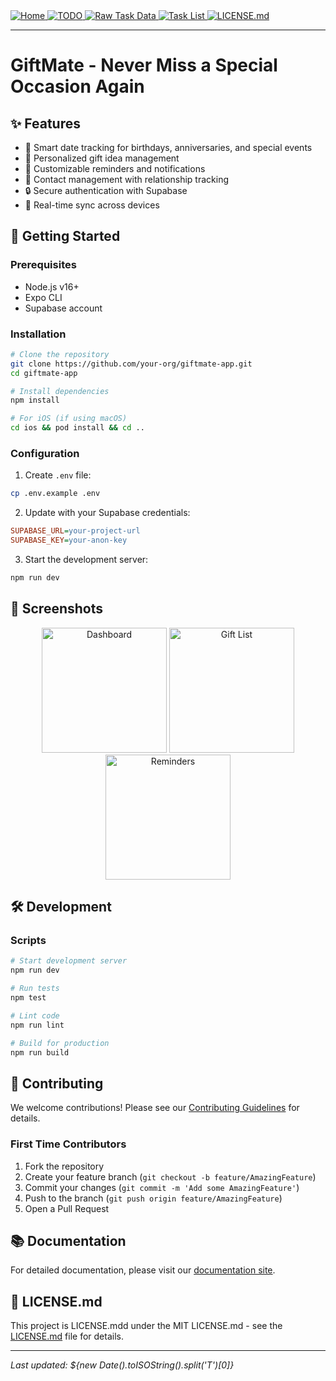 <div>
  <a href="README.md">
    <img src="https://img.shields.io/badge/README.md-purple" alt="Home">
  </a>
  <a href="TODO.md">
    <img src="https://img.shields.io/badge/TODO.md-red" alt="TODO">
  </a>
  <a href="TODO_RAW_TASK_DATA.md">
    <img src="https://img.shields.io/badge/TODO_RAW_TASK_DATA.md-orange" alt="Raw Task Data">
  </a>
  <a href="TASK_LIST.md">
    <img src="https://img.shields.io/badge/TASK_LIST.md-green" alt="Task List">
  </a>
  <a href="LICENSE.md">
    <img src="https://img.shields.io/badge/LICENSE.md-lightgrey" alt="LICENSE.md">
  </a>
</div>

---

# GiftMate - Never Miss a Special Occasion Again

## ✨ Features

- 📅 Smart date tracking for birthdays, anniversaries, and special events
- 🎁 Personalized gift idea management
- 🔔 Customizable reminders and notifications
- 👥 Contact management with relationship tracking
- 🔒 Secure authentication with Supabase
- 🔄 Real-time sync across devices

## 🚀 Getting Started

### Prerequisites

- Node.js v16+
- Expo CLI
- Supabase account

### Installation

```bash
# Clone the repository
git clone https://github.com/your-org/giftmate-app.git
cd giftmate-app

# Install dependencies
npm install

# For iOS (if using macOS)
cd ios && pod install && cd ..
```

### Configuration

1. Create `.env` file:

```bash
cp .env.example .env
```

2. Update with your Supabase credentials:

```ini
SUPABASE_URL=your-project-url
SUPABASE_KEY=your-anon-key
```

3. Start the development server:

```bash
npm run dev
```

## 📸 Screenshots

<div align="center">
  <img src="assets/screenshots/dashboard.png" width="200" alt="Dashboard" />
  <img src="assets/screenshots/gift-list.png" width="200" alt="Gift List" />
  <img src="assets/screenshots/reminders.png" width="200" alt="Reminders" />
</div>

## 🛠 Development

### Scripts

```bash
# Start development server
npm run dev

# Run tests
npm test

# Lint code
npm run lint

# Build for production
npm run build
```

## 🤝 Contributing

We welcome contributions! Please see our [Contributing Guidelines](CONTRIBUTING.md) for details.

### First Time Contributors

1. Fork the repository
2. Create your feature branch (`git checkout -b feature/AmazingFeature`)
3. Commit your changes (`git commit -m 'Add some AmazingFeature'`)
4. Push to the branch (`git push origin feature/AmazingFeature`)
5. Open a Pull Request

## 📚 Documentation

For detailed documentation, please visit our [documentation site](https://giftmate-docs.example.com).

## 📄 LICENSE.md

This project is LICENSE.mdd under the MIT LICENSE.md - see the [LICENSE.md](LICENSE.md) file for details.

---

_Last updated: ${new Date().toISOString().split('T')[0]}_
